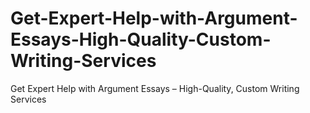 # Get-Expert-Help-with-Argument-Essays-High-Quality-Custom-Writing-Services
Get Expert Help with Argument Essays – High-Quality, Custom Writing Services
